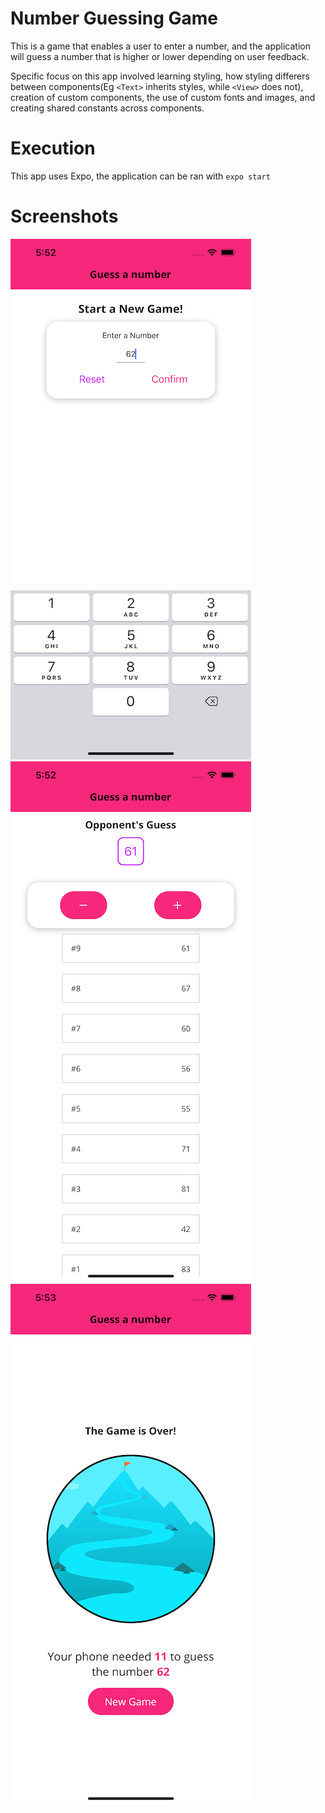 # Number Guessing Game

This is a game that enables a user to enter a number, and the application will guess a number that is higher or lower depending on user feedback.

Specific focus on this app involved learning styling, how styling differers between components(Eg `<Text>` inherits styles, while `<View>` does not), creation of custom components, the use of custom fonts and images, and creating shared constants across components.

# Execution
This app uses Expo, the application can be ran with `expo start`

# Screenshots
![Home screenshot](readmeAssets/home.png)
![Guess screenshot](readmeAssets/guess.png)
![Game over screenshot](readmeAssets/finish.png)